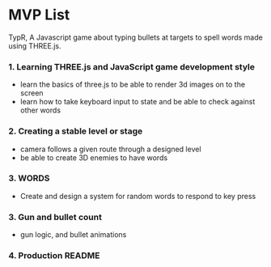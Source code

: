 # MVP List
TypR,  A Javascript game about typing bullets at targets to spell words made using THREE.js.

### 1. Learning THREE.js and JavaScript game development style
  + learn the basics of three.js to be able to render 3d images on to the screen
  + learn how to take keyboard input to state and be able to check against other words




### 2. Creating a stable level or stage
  
  + camera follows a given route through a designed level
  + be able to create 3D enemies to have words

### 3. WORDS
  + Create and design a system for random words to respond to key press

### 3. Gun and bullet count
  + gun logic, and bullet animations



### 4. Production README 